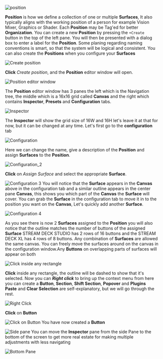 
![position](images/position/positions.png 'position')

**Position** is how we define a collection of one or multiple **Surfaces**, It also typically aligns with the working position of a person for example Vision Mixer, Graphics or Shader. Each **Position** may be Tag'ed for better **Organization**. You can create a new **Position** by pressing the `+Create` button in the top of the left pane. 
You will then be presented with a dialog box to enter a label for the **Position**. Some planing regarding naming conventions is smart, so that the system will be logical and consistent. You can also create the **Positions** when you configure your **Surfaces**

![Create position](images/position/create_position.png 'create poition')

**Click** *Create position*, and the **Position** editor window will open.

![Position editor window](images/position/position_editor_window.png 'position editor window')

The **Position** editor window has 3 panes the left which is the Navigation tree, the middle which is a 16x16 grid called **Canvas** and the right which contains **Inspector**, **Presets** and **Configuration** tabs.

![Inspector](images/position/inspector.png 'inspector')

The **Inspector** will show the grid size of 16W and 16H let's leave it at that for now, but it can be changed at any time.
Let's first go to the **configuration** tab

![Configuration](images/position/configuration_1.png 'Configuration')

Here we can change the name, give a description of the **Position** and assign **Surfaces** to the **Position**.

![Configuration_2](images/position/configuration_2.png 'Configuration_2')

**Click** on *Assign Surface* and select the appropriate **Surface**.

![Configuration 3](images/position/configuration_3.png 'Configuration 3')
You will notice that the **Surface** appears in the **Canvas** above in the configuration tab and a similar outline appears in the center pane **Canvas**, this shows you which part of the **Canvas** the **Surface** will cover. You can grab the **Surface** in the configuration tab to move it in to the position you want on the **Canvas**, Let's quickly add another **Surface**.

![Configuration 4](images/position/configuration_4.png 'Configuration 4')

As you see there is now 2 **Surfaces** assigned to the **Position** you will also notice that the outline matches the number of buttons of the assigned **Surface** STREAM DECK STUDIO has 2 rows of 16 buttons and the STREAM DECK XL has 4 rows of 8 buttons. Any combination of **Surfaces** are allowed the same canvas. You can freely move the surfaces around on the canvas in the configuration window.Any **Buttons** on overlapping parts of surfaces will appear on both

![Click inside any rectangle](images/position/click_inside_any_rectangle.png 'Click inside any rectangle')

**Click** inside any rectangle, the outline will be dashed to show that it's selected. Now you can ***Right click*** to bring up the context menu from here you can create a **Button**, **Section**, **Shift Section**, **Popover** and **Plugins** **Paste** and **Clear Selection** are self-explanatory, but we will go through the rest.

![Right Click](images/position/right_click.png 'Right Click')

**Click** on **Button**

![Click on Button](images/position/button_on_grid.png 'Click on Button')
You have now created a **Button**


![Side pane](images/position/side-pane_callout.png 'Side pane')
You can move the **Inspector** pane from the side Pane to the bottom of the screen to get more real estate for making multiple adjustments with less navigating

![Bottom Pane](images/position/bottom-pane_callout.png 'Bottom pane')
